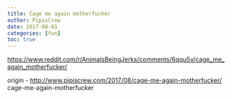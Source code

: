 ```yaml
---
title: Cage me again motherfucker
author: PipisCrew
date: 2017-08-01
categories: [fun]
toc: true
---
```


https://www.reddit.com/r/AnimalsBeingJerks/comments/6qqu5v/cage_me_again_motherfucker/

origin - http://www.pipiscrew.com/2017/08/cage-me-again-motherfucker/ cage-me-again-motherfucker